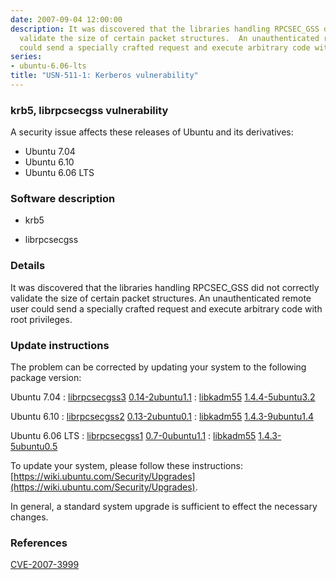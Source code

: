 ```yaml
---
date: 2007-09-04 12:00:00
description: It was discovered that the libraries handling RPCSEC_GSS did not correctly
  validate the size of certain packet structures.  An unauthenticated remote user
  could send a specially crafted request and execute arbitrary code with root privileges.
series:
- ubuntu-6.06-lts
title: "USN-511-1: Kerberos vulnerability"
---
```



### krb5, librpcsecgss vulnerability

A security issue affects these releases of Ubuntu and its derivatives:

* Ubuntu 7.04
* Ubuntu 6.10
* Ubuntu 6.06 LTS

### Software description

* krb5 

* librpcsecgss 

### Details

It was discovered that the libraries handling RPCSEC_GSS did not correctly validate the size of certain packet structures. An unauthenticated remote user could send a specially crafted request and execute arbitrary code with root privileges. 

### Update instructions

The problem can be corrected by updating your system to the following package version:

Ubuntu 7.04
 : [librpcsecgss3](https://launchpad.net/ubuntu/+source/librpcsecgss) <span> [0.14-2ubuntu1.1](https://launchpad.net/ubuntu/+source/librpcsecgss/0.14-2ubuntu1.1) </span> 
 : [libkadm55](https://launchpad.net/ubuntu/+source/krb5) <span> [1.4.4-5ubuntu3.2](https://launchpad.net/ubuntu/+source/krb5/1.4.4-5ubuntu3.2) </span> 

Ubuntu 6.10
 : [librpcsecgss2](https://launchpad.net/ubuntu/+source/librpcsecgss) <span> [0.13-2ubuntu0.1](https://launchpad.net/ubuntu/+source/librpcsecgss/0.13-2ubuntu0.1) </span> 
 : [libkadm55](https://launchpad.net/ubuntu/+source/krb5) <span> [1.4.3-9ubuntu1.4](https://launchpad.net/ubuntu/+source/krb5/1.4.3-9ubuntu1.4) </span> 

Ubuntu 6.06 LTS
 : [librpcsecgss1](https://launchpad.net/ubuntu/+source/librpcsecgss) <span> [0.7-0ubuntu1.1](https://launchpad.net/ubuntu/+source/librpcsecgss/0.7-0ubuntu1.1) </span> 
 : [libkadm55](https://launchpad.net/ubuntu/+source/krb5) <span> [1.4.3-5ubuntu0.5](https://launchpad.net/ubuntu/+source/krb5/1.4.3-5ubuntu0.5) </span> 

To update your system, please follow these instructions: [https://wiki.ubuntu.com/Security/Upgrades](https://wiki.ubuntu.com/Security/Upgrades).

In general, a standard system upgrade is sufficient to effect the necessary changes. 

### References

 
 [CVE-2007-3999](http://people.ubuntu.com/~ubuntu-security/cve/CVE-2007-3999)
